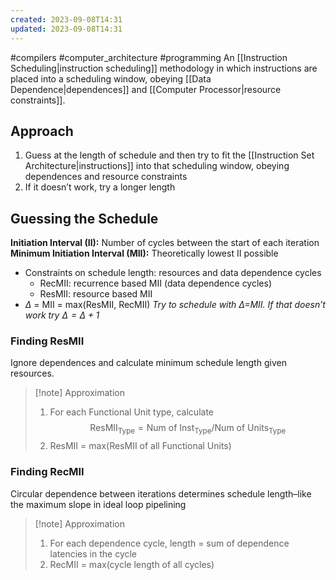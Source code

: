 ```yaml
---
created: 2023-09-08T14:31
updated: 2023-09-08T14:31
---
```

#compilers #computer_architecture #programming 
An [[Instruction Scheduling|instruction scheduling]] methodology in which instructions are placed into a scheduling window, obeying [[Data Dependence|dependences]] and [[Computer Processor|resource constraints]].

## Approach
1. Guess at the length of schedule and then try to fit the [[Instruction Set Architecture|instructions]] into that scheduling window, obeying dependences and resource constraints
2. If it doesn’t work, try a longer length

## Guessing the Schedule 
**Initiation Interval (II):** Number of cycles between the start of each iteration
**Minimum Initiation Interval (MII):** Theoretically lowest II possible
- Constraints on schedule length: resources and data dependence cycles
	- RecMII: recurrence based MII (data dependence cycles)
	- ResMII: resource based MII
- $\Delta$ = MII = max(ResMII, RecMII)
*Try to schedule with $\Delta$=MII. If that doesn’t work try $\Delta=\Delta+1$*

### Finding ResMII
Ignore dependences and calculate minimum schedule length given resources.
>[!note] Approximation
>1. For each Functional Unit type, calculate $$\text{ResMII}_\text{Type}=\text{Num of Inst}_\text{Type}/\text{Num of Units}_\text{Type}$$
>2. ResMII = max(ResMII of all Functional Units)

### Finding RecMII
Circular dependence between iterations determines schedule length–like the maximum slope in ideal loop pipelining
>[!note] Approximation
>1. For each dependence cycle, length = sum of dependence latencies in the cycle
>2. RecMII = max(cycle length of all cycles)